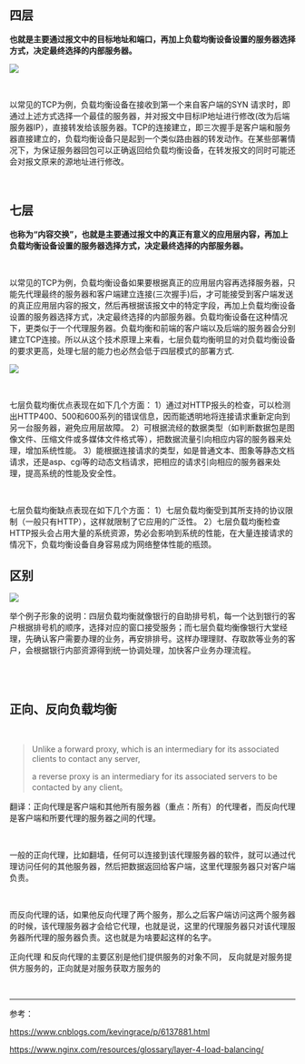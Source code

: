 ## 四层

**也就是主要通过报文中的目标地址和端口，再加上负载均衡设备设置的服务器选择方式，决定最终选择的内部服务器。**

![](https://images2015.cnblogs.com/blog/907596/201612/907596-20161206154701851-1147774330.png)

<br/>


以常见的TCP为例，负载均衡设备在接收到第一个来自客户端的SYN 请求时，即通过上述方式选择一个最佳的服务器，并对报文中目标IP地址进行修改(改为后端服务器IP），直接转发给该服务器。TCP的连接建立，即三次握手是客户端和服务器直接建立的，负载均衡设备只是起到一个类似路由器的转发动作。在某些部署情况下，为保证服务器回包可以正确返回给负载均衡设备，在转发报文的同时可能还会对报文原来的源地址进行修改。

<br/>

## 七层

**也称为“内容交换”，也就是主要通过报文中的真正有意义的应用层内容，再加上负载均衡设备设置的服务器选择方式，决定最终选择的内部服务器。** 

<br/>

以常见的TCP为例，负载均衡设备如果要根据真正的应用层内容再选择服务器，只能先代理最终的服务器和客户端建立连接(三次握手)后，才可能接受到客户端发送的真正应用层内容的报文，然后再根据该报文中的特定字段，再加上负载均衡设备设置的服务器选择方式，决定最终选择的内部服务器。负载均衡设备在这种情况下，更类似于一个代理服务器。负载均衡和前端的客户端以及后端的服务器会分别建立TCP连接。所以从这个技术原理上来看，七层负载均衡明显的对负载均衡设备的要求更高，处理七层的能力也必然会低于四层模式的部署方式.

![](https://images2015.cnblogs.com/blog/907596/201612/907596-20161206154701851-1147774330.png)

<br/>

七层负载均衡优点表现在如下几个方面：
1）通过对HTTP报头的检查，可以检测出HTTP400、500和600系列的错误信息，因而能透明地将连接请求重新定向到另一台服务器，避免应用层故障。
2）可根据流经的数据类型（如判断数据包是图像文件、压缩文件或多媒体文件格式等），把数据流量引向相应内容的服务器来处理，增加系统性能。
3）能根据连接请求的类型，如是普通文本、图象等静态文档请求，还是asp、cgi等的动态文档请求，把相应的请求引向相应的服务器来处理，提高系统的性能及安全性。

<br/>

七层负载均衡缺点表现在如下几个方面：
1）七层负载均衡受到其所支持的协议限制（一般只有HTTP），这样就限制了它应用的广泛性。
2）七层负载均衡检查HTTP报头会占用大量的系统资源，势必会影响到系统的性能，在大量连接请求的情况下，负载均衡设备自身容易成为网络整体性能的瓶颈。

## 区别

![](https://images2018.cnblogs.com/blog/907596/201806/907596-20180611164848622-551267119.png)

举个例子形象的说明：四层负载均衡就像银行的自助排号机，每一个达到银行的客户根据排号机的顺序，选择对应的窗口接受服务；而七层负载均衡像银行大堂经理，先确认客户需要办理的业务，再安排排号。这样办理理财、存取款等业务的客户，会根据银行内部资源得到统一协调处理，加快客户业务办理流程。

<br/>

<br/>

##  正向、反向负载均衡

<br/>

> Unlike a forward proxy, which is an intermediary for its associated clients to contact any server,
> 
> a reverse proxy is an intermediary for its associated servers to be contacted by any client。

翻译：正向代理是客户端和其他所有服务器（重点：所有）的代理者，而反向代理是客户端和所要代理的服务器之间的代理。

<br/>

一般的正向代理，比如翻墙，任何可以连接到该代理服务器的软件，就可以通过代理访问任何的其他服务器，然后把数据返回给客户端，这里代理服务器只对客户端负责。

<br/>

而反向代理的话，如果他反向代理了两个服务，那么之后客户端访问这两个服务器的时候，该代理服务器才会给它代理，也就是说，这里的代理服务器只对该代理服务器所代理的服务器负责。这也就是为啥要起这样的名字。

正向代理 和反向代理的主要区别是他们提供服务的对象不同， 反向就是对服务提供方服务的，正向就是对服务获取方服务的

<br/>

***

参考：

https://www.cnblogs.com/kevingrace/p/6137881.html

https://www.nginx.com/resources/glossary/layer-4-load-balancing/
